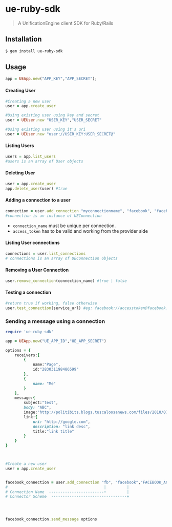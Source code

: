 # ue-ruby-sdk 
> A UnificationEngine client SDK for Ruby/Rails

## Installation

```sh
$ gem install ue-ruby-sdk
```

## Usage

```ruby
app = UEApp.new("APP_KEY","APP_SECRET");
```

#### Creating User
```ruby
#Creating a new user
user = app.create_user

#Using existing user using key and secret
user = UEUser.new "USER_KEY","USER_SECRET"

#Using existing user using it's uri
user = UEUser.new "user://USER_KEY:USER_SECRET@"


```

#### Listing Users
```ruby
users = app.list_users
#users is an array of User objects
```

#### Deleting User
```ruby
user = app.create_user
app.delete_user(user) #true
```

#### Adding a connection to a user
```ruby
connection = user.add_connection "myconnectionname", "facebook", "facebook_access_token"
#connection is an instance of UEConnection
```

- `connection_name` must be unique per connection.
- `access_token` has to be valid and working from the provider side


#### Listing User connections
```ruby
connections = user.list_connections
# connections is an array of UEConnection objects
```
#### Removing a User Connection
```ruby
user.remove_connection(connection_name) #true | false
```

#### Testing a connection
```ruby
#return true if working, false otherwise
user.test_connection(service_url) #eg: facebook://accesstoken@facebook.com
```

### Sending a message using a connection
```ruby
require 'ue-ruby-sdk'

app = UEApp.new("UE_APP_ID","UE_APP_SECRET")

options = {
    receivers:[
        {
            name:"Page",
            id:"283031198486599"
        },
        {
            name: "Me"
        }
    ],
    message:{
        subject:"test",
        body: "ABC",
        image:"http://politibits.blogs.tuscaloosanews.com/files/2010/07/sanford_big_dummy_navy_shirt.jpg",
        link:{
            uri: "http://google.com",
            description: "link desc",
            title:"link title"
        }
    }
}



#Create a new user
user = app.create_user


facebook_connection = user.add_connection "fb", "facebook","FACEBOOK_ACCESS_TOKEN"
#                                          |         |
# Connection Name  ------------------------+         |
# Connector Scheme  ---------------------------------+




facebook_connection.send_message options


```
